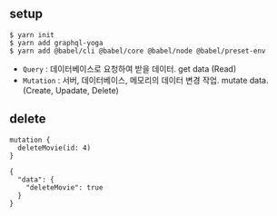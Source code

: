 ## setup

```
$ yarn init
$ yarn add graphql-yoga
$ yarn add @babel/cli @babel/core @babel/node @babel/preset-env
```

- `Query` : 데이터베이스로 요청하여 받을 데이터. get data (Read)
- `Mutation` : 서버, 데이터베이스, 메모리의 데이터 변경 작업. mutate data. (Create, Upadate, Delete)

## delete

```gql
mutation {
  deleteMovie(id: 4)
}
```

```gql
{
  "data": {
    "deleteMovie": true
  }
}
```
